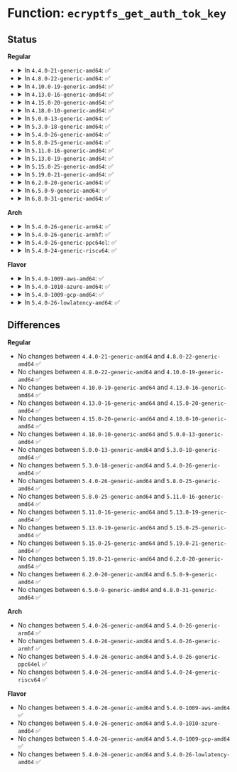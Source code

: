 # Function: <code>ecryptfs_get_auth_tok_key</code>

## Status
<b>Regular</b>
<ul>
<li>
<details>
<summary>In <code>4.4.0-21-generic-amd64</code>: ✅</summary>

```c
u8 * ecryptfs_get_auth_tok_key(struct ecryptfs_auth_tok * auth_tok)
```

```json
{
  "name": "ecryptfs_get_auth_tok_key",
  "collision_type": "Unique Global",
  "inline_type": "No",
  "funcs": [
    {
      "addr": 18446744071582228176,
      "name": "ecryptfs_get_auth_tok_key",
      "external": true,
      "loc": "security/keys/encrypted-keys/ecryptfs_format.c:21",
      "file": "security/keys/encrypted-keys/ecryptfs_format.c",
      "inline": "seen, unknown",
      "caller_inline": [],
      "caller_func": [
        "security/keys/encrypted-keys/encrypted.c:__ekey_init"
      ]
    }
  ],
  "symbols": [
    {
      "addr": 18446744071582228176,
      "name": "ecryptfs_get_auth_tok_key",
      "section": ".text",
      "bind": "STB_GLOBAL",
      "size": 18
    }
  ]
}
```
</details>
</li>
<li>
<details>
<summary>In <code>4.8.0-22-generic-amd64</code>: ✅</summary>

```c
u8 * ecryptfs_get_auth_tok_key(struct ecryptfs_auth_tok * auth_tok)
```

```json
{
  "name": "ecryptfs_get_auth_tok_key",
  "collision_type": "Unique Global",
  "inline_type": "No",
  "funcs": [
    {
      "addr": 18446744071582447056,
      "name": "ecryptfs_get_auth_tok_key",
      "external": true,
      "loc": "security/keys/encrypted-keys/ecryptfs_format.c:21",
      "file": "security/keys/encrypted-keys/ecryptfs_format.c",
      "inline": "seen, unknown",
      "caller_inline": [],
      "caller_func": [
        "security/keys/encrypted-keys/encrypted.c:__ekey_init"
      ]
    }
  ],
  "symbols": [
    {
      "addr": 18446744071582447056,
      "name": "ecryptfs_get_auth_tok_key",
      "section": ".text",
      "bind": "STB_GLOBAL",
      "size": 18
    }
  ]
}
```
</details>
</li>
<li>
<details>
<summary>In <code>4.10.0-19-generic-amd64</code>: ✅</summary>

```c
u8 * ecryptfs_get_auth_tok_key(struct ecryptfs_auth_tok * auth_tok)
```

```json
{
  "name": "ecryptfs_get_auth_tok_key",
  "collision_type": "Unique Global",
  "inline_type": "No",
  "funcs": [
    {
      "addr": 18446744071582539264,
      "name": "ecryptfs_get_auth_tok_key",
      "external": true,
      "loc": "security/keys/encrypted-keys/ecryptfs_format.c:21",
      "file": "security/keys/encrypted-keys/ecryptfs_format.c",
      "inline": "seen, unknown",
      "caller_inline": [],
      "caller_func": [
        "security/keys/encrypted-keys/encrypted.c:__ekey_init"
      ]
    }
  ],
  "symbols": [
    {
      "addr": 18446744071582539264,
      "name": "ecryptfs_get_auth_tok_key",
      "section": ".text",
      "bind": "STB_GLOBAL",
      "size": 18
    }
  ]
}
```
</details>
</li>
<li>
<details>
<summary>In <code>4.13.0-16-generic-amd64</code>: ✅</summary>

```c
u8 * ecryptfs_get_auth_tok_key(struct ecryptfs_auth_tok * auth_tok)
```

```json
{
  "name": "ecryptfs_get_auth_tok_key",
  "collision_type": "Unique Global",
  "inline_type": "No",
  "funcs": [
    {
      "addr": 18446744071582623328,
      "name": "ecryptfs_get_auth_tok_key",
      "external": true,
      "loc": "security/keys/encrypted-keys/ecryptfs_format.c:21",
      "file": "security/keys/encrypted-keys/ecryptfs_format.c",
      "inline": "seen, unknown",
      "caller_inline": [],
      "caller_func": [
        "security/keys/encrypted-keys/encrypted.c:__ekey_init"
      ]
    }
  ],
  "symbols": [
    {
      "addr": 18446744071582623328,
      "name": "ecryptfs_get_auth_tok_key",
      "section": ".text",
      "bind": "STB_GLOBAL",
      "size": 18
    }
  ]
}
```
</details>
</li>
<li>
<details>
<summary>In <code>4.15.0-20-generic-amd64</code>: ✅</summary>

```c
u8 * ecryptfs_get_auth_tok_key(struct ecryptfs_auth_tok * auth_tok)
```

```json
{
  "name": "ecryptfs_get_auth_tok_key",
  "collision_type": "Unique Global",
  "inline_type": "No",
  "funcs": [
    {
      "addr": 18446744071582776560,
      "name": "ecryptfs_get_auth_tok_key",
      "external": true,
      "loc": "security/keys/encrypted-keys/ecryptfs_format.c:21",
      "file": "security/keys/encrypted-keys/ecryptfs_format.c",
      "inline": "seen, unknown",
      "caller_inline": [],
      "caller_func": [
        "security/keys/encrypted-keys/encrypted.c:__ekey_init"
      ]
    }
  ],
  "symbols": [
    {
      "addr": 18446744071582776560,
      "name": "ecryptfs_get_auth_tok_key",
      "section": ".text",
      "bind": "STB_GLOBAL",
      "size": 18
    }
  ]
}
```
</details>
</li>
<li>
<details>
<summary>In <code>4.18.0-10-generic-amd64</code>: ✅</summary>

```c
u8 * ecryptfs_get_auth_tok_key(struct ecryptfs_auth_tok * auth_tok)
```

```json
{
  "name": "ecryptfs_get_auth_tok_key",
  "collision_type": "Unique Global",
  "inline_type": "No",
  "funcs": [
    {
      "addr": 18446744071582977104,
      "name": "ecryptfs_get_auth_tok_key",
      "external": true,
      "loc": "security/keys/encrypted-keys/ecryptfs_format.c:21",
      "file": "security/keys/encrypted-keys/ecryptfs_format.c",
      "inline": "seen, unknown",
      "caller_inline": [],
      "caller_func": [
        "security/keys/encrypted-keys/encrypted.c:__ekey_init"
      ]
    }
  ],
  "symbols": [
    {
      "addr": 18446744071582977104,
      "name": "ecryptfs_get_auth_tok_key",
      "section": ".text",
      "bind": "STB_GLOBAL",
      "size": 18
    }
  ]
}
```
</details>
</li>
<li>
<details>
<summary>In <code>5.0.0-13-generic-amd64</code>: ✅</summary>

```c
u8 * ecryptfs_get_auth_tok_key(struct ecryptfs_auth_tok * auth_tok)
```

```json
{
  "name": "ecryptfs_get_auth_tok_key",
  "collision_type": "Unique Global",
  "inline_type": "No",
  "funcs": [
    {
      "addr": 18446744071583088464,
      "name": "ecryptfs_get_auth_tok_key",
      "external": true,
      "loc": "security/keys/encrypted-keys/ecryptfs_format.c:22",
      "file": "security/keys/encrypted-keys/ecryptfs_format.c",
      "inline": "seen, unknown",
      "caller_inline": [],
      "caller_func": [
        "security/keys/encrypted-keys/encrypted.c:__ekey_init"
      ]
    }
  ],
  "symbols": [
    {
      "addr": 18446744071583088464,
      "name": "ecryptfs_get_auth_tok_key",
      "section": ".text",
      "bind": "STB_GLOBAL",
      "size": 18
    }
  ]
}
```
</details>
</li>
<li>
<details>
<summary>In <code>5.3.0-18-generic-amd64</code>: ✅</summary>

```c
u8 * ecryptfs_get_auth_tok_key(struct ecryptfs_auth_tok * auth_tok)
```

```json
{
  "name": "ecryptfs_get_auth_tok_key",
  "collision_type": "Unique Global",
  "inline_type": "No",
  "funcs": [
    {
      "addr": 18446744071583273168,
      "name": "ecryptfs_get_auth_tok_key",
      "external": true,
      "loc": "security/keys/encrypted-keys/ecryptfs_format.c:19",
      "file": "security/keys/encrypted-keys/ecryptfs_format.c",
      "inline": "seen, unknown",
      "caller_inline": [],
      "caller_func": [
        "security/keys/encrypted-keys/encrypted.c:__ekey_init"
      ]
    }
  ],
  "symbols": [
    {
      "addr": 18446744071583273168,
      "name": "ecryptfs_get_auth_tok_key",
      "section": ".text",
      "bind": "STB_GLOBAL",
      "size": 18
    }
  ]
}
```
</details>
</li>
<li>
<details>
<summary>In <code>5.4.0-26-generic-amd64</code>: ✅</summary>

```c
u8 * ecryptfs_get_auth_tok_key(struct ecryptfs_auth_tok * auth_tok)
```

```json
{
  "name": "ecryptfs_get_auth_tok_key",
  "collision_type": "Unique Global",
  "inline_type": "No",
  "funcs": [
    {
      "addr": 18446744071583379264,
      "name": "ecryptfs_get_auth_tok_key",
      "external": true,
      "loc": "security/keys/encrypted-keys/ecryptfs_format.c:19",
      "file": "security/keys/encrypted-keys/ecryptfs_format.c",
      "inline": "seen, unknown",
      "caller_inline": [],
      "caller_func": [
        "security/keys/encrypted-keys/encrypted.c:__ekey_init"
      ]
    }
  ],
  "symbols": [
    {
      "addr": 18446744071583379264,
      "name": "ecryptfs_get_auth_tok_key",
      "section": ".text",
      "bind": "STB_GLOBAL",
      "size": 18
    }
  ]
}
```
</details>
</li>
<li>
<details>
<summary>In <code>5.8.0-25-generic-amd64</code>: ✅</summary>

```c
u8 * ecryptfs_get_auth_tok_key(struct ecryptfs_auth_tok * auth_tok)
```

```json
{
  "name": "ecryptfs_get_auth_tok_key",
  "collision_type": "Unique Global",
  "inline_type": "No",
  "funcs": [
    {
      "addr": 18446744071583717312,
      "name": "ecryptfs_get_auth_tok_key",
      "external": true,
      "loc": "security/keys/encrypted-keys/ecryptfs_format.c:19",
      "file": "security/keys/encrypted-keys/ecryptfs_format.c",
      "inline": "seen, unknown",
      "caller_inline": [],
      "caller_func": [
        "security/keys/encrypted-keys/encrypted.c:__ekey_init"
      ]
    }
  ],
  "symbols": [
    {
      "addr": 18446744071583717312,
      "name": "ecryptfs_get_auth_tok_key",
      "section": ".text",
      "bind": "STB_GLOBAL",
      "size": 18
    }
  ]
}
```
</details>
</li>
<li>
<details>
<summary>In <code>5.11.0-16-generic-amd64</code>: ✅</summary>

```c
u8 * ecryptfs_get_auth_tok_key(struct ecryptfs_auth_tok * auth_tok)
```

```json
{
  "name": "ecryptfs_get_auth_tok_key",
  "collision_type": "Unique Global",
  "inline_type": "No",
  "funcs": [
    {
      "addr": 18446744071583837488,
      "name": "ecryptfs_get_auth_tok_key",
      "external": true,
      "loc": "security/keys/encrypted-keys/ecryptfs_format.c:19",
      "file": "security/keys/encrypted-keys/ecryptfs_format.c",
      "inline": "seen, unknown",
      "caller_inline": [],
      "caller_func": [
        "security/keys/encrypted-keys/encrypted.c:__ekey_init"
      ]
    }
  ],
  "symbols": [
    {
      "addr": 18446744071583837488,
      "name": "ecryptfs_get_auth_tok_key",
      "section": ".text",
      "bind": "STB_GLOBAL",
      "size": 18
    }
  ]
}
```
</details>
</li>
<li>
<details>
<summary>In <code>5.13.0-19-generic-amd64</code>: ✅</summary>

```c
u8 * ecryptfs_get_auth_tok_key(struct ecryptfs_auth_tok * auth_tok)
```

```json
{
  "name": "ecryptfs_get_auth_tok_key",
  "collision_type": "Unique Global",
  "inline_type": "No",
  "funcs": [
    {
      "addr": 18446744071583863200,
      "name": "ecryptfs_get_auth_tok_key",
      "external": true,
      "loc": "security/keys/encrypted-keys/ecryptfs_format.c:19",
      "file": "security/keys/encrypted-keys/ecryptfs_format.c",
      "inline": "seen, unknown",
      "caller_inline": [],
      "caller_func": [
        "security/keys/encrypted-keys/encrypted.c:__ekey_init"
      ]
    }
  ],
  "symbols": [
    {
      "addr": 18446744071583863200,
      "name": "ecryptfs_get_auth_tok_key",
      "section": ".text",
      "bind": "STB_GLOBAL",
      "size": 18
    }
  ]
}
```
</details>
</li>
<li>
<details>
<summary>In <code>5.15.0-25-generic-amd64</code>: ✅</summary>

```c
u8 * ecryptfs_get_auth_tok_key(struct ecryptfs_auth_tok * auth_tok)
```

```json
{
  "name": "ecryptfs_get_auth_tok_key",
  "collision_type": "Unique Global",
  "inline_type": "No",
  "funcs": [
    {
      "addr": 18446744071584226448,
      "name": "ecryptfs_get_auth_tok_key",
      "external": true,
      "loc": "security/keys/encrypted-keys/ecryptfs_format.c:19",
      "file": "security/keys/encrypted-keys/ecryptfs_format.c",
      "inline": "seen, unknown",
      "caller_inline": [],
      "caller_func": [
        "security/keys/encrypted-keys/encrypted.c:__ekey_init"
      ]
    }
  ],
  "symbols": [
    {
      "addr": 18446744071584226448,
      "name": "ecryptfs_get_auth_tok_key",
      "section": ".text",
      "bind": "STB_GLOBAL",
      "size": 18
    }
  ]
}
```
</details>
</li>
<li>
<details>
<summary>In <code>5.19.0-21-generic-amd64</code>: ✅</summary>

```c
u8 * ecryptfs_get_auth_tok_key(struct ecryptfs_auth_tok * auth_tok)
```

```json
{
  "name": "ecryptfs_get_auth_tok_key",
  "collision_type": "Unique Global",
  "inline_type": "No",
  "funcs": [
    {
      "addr": 18446744071584831200,
      "name": "ecryptfs_get_auth_tok_key",
      "external": true,
      "loc": "security/keys/encrypted-keys/ecryptfs_format.c:19",
      "file": "security/keys/encrypted-keys/ecryptfs_format.c",
      "inline": "seen, unknown",
      "caller_inline": [],
      "caller_func": [
        "security/keys/encrypted-keys/encrypted.c:__ekey_init"
      ]
    }
  ],
  "symbols": [
    {
      "addr": 18446744071584831200,
      "name": "ecryptfs_get_auth_tok_key",
      "section": ".text",
      "bind": "STB_GLOBAL",
      "size": 24
    }
  ]
}
```
</details>
</li>
<li>
<details>
<summary>In <code>6.2.0-20-generic-amd64</code>: ✅</summary>

```c
u8 * ecryptfs_get_auth_tok_key(struct ecryptfs_auth_tok * auth_tok)
```

```json
{
  "name": "ecryptfs_get_auth_tok_key",
  "collision_type": "Unique Global",
  "inline_type": "No",
  "funcs": [
    {
      "addr": 18446744071585531712,
      "name": "ecryptfs_get_auth_tok_key",
      "external": true,
      "loc": "security/keys/encrypted-keys/ecryptfs_format.c:19",
      "file": "security/keys/encrypted-keys/ecryptfs_format.c",
      "inline": "seen, unknown",
      "caller_inline": [],
      "caller_func": [
        "security/keys/encrypted-keys/encrypted.c:__ekey_init"
      ]
    }
  ],
  "symbols": [
    {
      "addr": 18446744071585531712,
      "name": "ecryptfs_get_auth_tok_key",
      "section": ".text",
      "bind": "STB_GLOBAL",
      "size": 24
    }
  ]
}
```
</details>
</li>
<li>
<details>
<summary>In <code>6.5.0-9-generic-amd64</code>: ✅</summary>

```c
u8 * ecryptfs_get_auth_tok_key(struct ecryptfs_auth_tok * auth_tok)
```

```json
{
  "name": "ecryptfs_get_auth_tok_key",
  "collision_type": "Unique Global",
  "inline_type": "No",
  "funcs": [
    {
      "addr": 18446744071585763456,
      "name": "ecryptfs_get_auth_tok_key",
      "external": true,
      "loc": "security/keys/encrypted-keys/ecryptfs_format.c:19",
      "file": "security/keys/encrypted-keys/ecryptfs_format.c",
      "inline": "seen, unknown",
      "caller_inline": [],
      "caller_func": [
        "security/keys/encrypted-keys/encrypted.c:__ekey_init"
      ]
    }
  ],
  "symbols": [
    {
      "addr": 18446744071585763456,
      "name": "ecryptfs_get_auth_tok_key",
      "section": ".text",
      "bind": "STB_GLOBAL",
      "size": 24
    }
  ]
}
```
</details>
</li>
<li>
<details>
<summary>In <code>6.8.0-31-generic-amd64</code>: ✅</summary>

```c
u8 * ecryptfs_get_auth_tok_key(struct ecryptfs_auth_tok * auth_tok)
```

```json
{
  "name": "ecryptfs_get_auth_tok_key",
  "collision_type": "Unique Global",
  "inline_type": "No",
  "funcs": [
    {
      "addr": 18446744071586010928,
      "name": "ecryptfs_get_auth_tok_key",
      "external": true,
      "loc": "security/keys/encrypted-keys/ecryptfs_format.c:19",
      "file": "security/keys/encrypted-keys/ecryptfs_format.c",
      "inline": "seen, unknown",
      "caller_inline": [],
      "caller_func": [
        "security/keys/encrypted-keys/encrypted.c:__ekey_init"
      ]
    }
  ],
  "symbols": [
    {
      "addr": 18446744071586010928,
      "name": "ecryptfs_get_auth_tok_key",
      "section": ".text",
      "bind": "STB_GLOBAL",
      "size": 24
    }
  ]
}
```
</details>
</li>
</ul>
<b>Arch</b>
<ul>
<li>
<details>
<summary>In <code>5.4.0-26-generic-arm64</code>: ✅</summary>

```c
u8 * ecryptfs_get_auth_tok_key(struct ecryptfs_auth_tok * auth_tok)
```

```json
{
  "name": "ecryptfs_get_auth_tok_key",
  "collision_type": "Unique Global",
  "inline_type": "No",
  "funcs": [
    {
      "addr": 18446603336495128024,
      "name": "ecryptfs_get_auth_tok_key",
      "external": true,
      "loc": "security/keys/encrypted-keys/ecryptfs_format.c:19",
      "file": "security/keys/encrypted-keys/ecryptfs_format.c",
      "inline": "seen, unknown",
      "caller_inline": [],
      "caller_func": [
        "security/keys/encrypted-keys/encrypted.c:__ekey_init"
      ]
    }
  ],
  "symbols": [
    {
      "addr": 18446603336495128024,
      "name": "ecryptfs_get_auth_tok_key",
      "section": ".text",
      "bind": "STB_GLOBAL",
      "size": 40
    }
  ]
}
```
</details>
</li>
<li>
<details>
<summary>In <code>5.4.0-26-generic-armhf</code>: ✅</summary>

```c
u8 * ecryptfs_get_auth_tok_key(struct ecryptfs_auth_tok * auth_tok)
```

```json
{
  "name": "ecryptfs_get_auth_tok_key",
  "collision_type": "Unique Global",
  "inline_type": "No",
  "funcs": [
    {
      "addr": 3228515740,
      "name": "ecryptfs_get_auth_tok_key",
      "external": true,
      "loc": "security/keys/encrypted-keys/ecryptfs_format.c:19",
      "file": "security/keys/encrypted-keys/ecryptfs_format.c",
      "inline": "seen, unknown",
      "caller_inline": [],
      "caller_func": [
        "security/keys/encrypted-keys/encrypted.c:__ekey_init"
      ]
    }
  ],
  "symbols": [
    {
      "addr": 3228515740,
      "name": "ecryptfs_get_auth_tok_key",
      "section": ".text",
      "bind": "STB_GLOBAL",
      "size": 28
    }
  ]
}
```
</details>
</li>
<li>
<details>
<summary>In <code>5.4.0-26-generic-ppc64el</code>: ✅</summary>

```c
u8 * ecryptfs_get_auth_tok_key(struct ecryptfs_auth_tok * auth_tok)
```

```json
{
  "name": "ecryptfs_get_auth_tok_key",
  "collision_type": "Unique Global",
  "inline_type": "No",
  "funcs": [
    {
      "addr": 13835058055289036928,
      "name": "ecryptfs_get_auth_tok_key",
      "external": true,
      "loc": "security/keys/encrypted-keys/ecryptfs_format.c:19",
      "file": "security/keys/encrypted-keys/ecryptfs_format.c",
      "inline": "seen, unknown",
      "caller_inline": [],
      "caller_func": [
        "security/keys/encrypted-keys/encrypted.c:__ekey_init"
      ]
    }
  ],
  "symbols": [
    {
      "addr": 13835058055289036928,
      "name": "ecryptfs_get_auth_tok_key",
      "section": ".text",
      "bind": "STB_GLOBAL",
      "size": 16
    }
  ]
}
```
</details>
</li>
<li>
<details>
<summary>In <code>5.4.0-24-generic-riscv64</code>: ✅</summary>

```c
u8 * ecryptfs_get_auth_tok_key(struct ecryptfs_auth_tok * auth_tok)
```

```json
{
  "name": "ecryptfs_get_auth_tok_key",
  "collision_type": "Unique Global",
  "inline_type": "No",
  "funcs": [
    {
      "addr": 18446743936274380314,
      "name": "ecryptfs_get_auth_tok_key",
      "external": true,
      "loc": "security/keys/encrypted-keys/ecryptfs_format.c:19",
      "file": "security/keys/encrypted-keys/ecryptfs_format.c",
      "inline": "seen, unknown",
      "caller_inline": [],
      "caller_func": [
        "security/keys/encrypted-keys/encrypted.c:__ekey_init"
      ]
    }
  ],
  "symbols": [
    {
      "addr": 18446743936274380314,
      "name": "ecryptfs_get_auth_tok_key",
      "section": ".text",
      "bind": "STB_GLOBAL",
      "size": 36
    }
  ]
}
```
</details>
</li>
</ul>
<b>Flavor</b>
<ul>
<li>
<details>
<summary>In <code>5.4.0-1009-aws-amd64</code>: ✅</summary>

```c
u8 * ecryptfs_get_auth_tok_key(struct ecryptfs_auth_tok * auth_tok)
```

```json
{
  "name": "ecryptfs_get_auth_tok_key",
  "collision_type": "Unique Global",
  "inline_type": "No",
  "funcs": [
    {
      "addr": 18446744071583348000,
      "name": "ecryptfs_get_auth_tok_key",
      "external": true,
      "loc": "security/keys/encrypted-keys/ecryptfs_format.c:19",
      "file": "security/keys/encrypted-keys/ecryptfs_format.c",
      "inline": "seen, unknown",
      "caller_inline": [],
      "caller_func": [
        "security/keys/encrypted-keys/encrypted.c:__ekey_init"
      ]
    }
  ],
  "symbols": [
    {
      "addr": 18446744071583348000,
      "name": "ecryptfs_get_auth_tok_key",
      "section": ".text",
      "bind": "STB_GLOBAL",
      "size": 18
    }
  ]
}
```
</details>
</li>
<li>
<details>
<summary>In <code>5.4.0-1010-azure-amd64</code>: ✅</summary>

```c
u8 * ecryptfs_get_auth_tok_key(struct ecryptfs_auth_tok * auth_tok)
```

```json
{
  "name": "ecryptfs_get_auth_tok_key",
  "collision_type": "Unique Global",
  "inline_type": "No",
  "funcs": [
    {
      "addr": 18446744071583285104,
      "name": "ecryptfs_get_auth_tok_key",
      "external": true,
      "loc": "security/keys/encrypted-keys/ecryptfs_format.c:19",
      "file": "security/keys/encrypted-keys/ecryptfs_format.c",
      "inline": "seen, unknown",
      "caller_inline": [],
      "caller_func": [
        "security/keys/encrypted-keys/encrypted.c:__ekey_init"
      ]
    }
  ],
  "symbols": [
    {
      "addr": 18446744071583285104,
      "name": "ecryptfs_get_auth_tok_key",
      "section": ".text",
      "bind": "STB_GLOBAL",
      "size": 18
    }
  ]
}
```
</details>
</li>
<li>
<details>
<summary>In <code>5.4.0-1009-gcp-amd64</code>: ✅</summary>

```c
u8 * ecryptfs_get_auth_tok_key(struct ecryptfs_auth_tok * auth_tok)
```

```json
{
  "name": "ecryptfs_get_auth_tok_key",
  "collision_type": "Unique Global",
  "inline_type": "No",
  "funcs": [
    {
      "addr": 18446744071583331776,
      "name": "ecryptfs_get_auth_tok_key",
      "external": true,
      "loc": "security/keys/encrypted-keys/ecryptfs_format.c:19",
      "file": "security/keys/encrypted-keys/ecryptfs_format.c",
      "inline": "seen, unknown",
      "caller_inline": [],
      "caller_func": [
        "security/keys/encrypted-keys/encrypted.c:__ekey_init"
      ]
    }
  ],
  "symbols": [
    {
      "addr": 18446744071583331776,
      "name": "ecryptfs_get_auth_tok_key",
      "section": ".text",
      "bind": "STB_GLOBAL",
      "size": 18
    }
  ]
}
```
</details>
</li>
<li>
<details>
<summary>In <code>5.4.0-26-lowlatency-amd64</code>: ✅</summary>

```c
u8 * ecryptfs_get_auth_tok_key(struct ecryptfs_auth_tok * auth_tok)
```

```json
{
  "name": "ecryptfs_get_auth_tok_key",
  "collision_type": "Unique Global",
  "inline_type": "No",
  "funcs": [
    {
      "addr": 18446744071583426800,
      "name": "ecryptfs_get_auth_tok_key",
      "external": true,
      "loc": "security/keys/encrypted-keys/ecryptfs_format.c:19",
      "file": "security/keys/encrypted-keys/ecryptfs_format.c",
      "inline": "seen, unknown",
      "caller_inline": [],
      "caller_func": [
        "security/keys/encrypted-keys/encrypted.c:__ekey_init"
      ]
    }
  ],
  "symbols": [
    {
      "addr": 18446744071583426800,
      "name": "ecryptfs_get_auth_tok_key",
      "section": ".text",
      "bind": "STB_GLOBAL",
      "size": 18
    }
  ]
}
```
</details>
</li>
</ul>

## Differences
<b>Regular</b>
<ul>
<li>
No changes between <code>4.4.0-21-generic-amd64</code> and <code>4.8.0-22-generic-amd64</code> ✅
</li>
<li>
No changes between <code>4.8.0-22-generic-amd64</code> and <code>4.10.0-19-generic-amd64</code> ✅
</li>
<li>
No changes between <code>4.10.0-19-generic-amd64</code> and <code>4.13.0-16-generic-amd64</code> ✅
</li>
<li>
No changes between <code>4.13.0-16-generic-amd64</code> and <code>4.15.0-20-generic-amd64</code> ✅
</li>
<li>
No changes between <code>4.15.0-20-generic-amd64</code> and <code>4.18.0-10-generic-amd64</code> ✅
</li>
<li>
No changes between <code>4.18.0-10-generic-amd64</code> and <code>5.0.0-13-generic-amd64</code> ✅
</li>
<li>
No changes between <code>5.0.0-13-generic-amd64</code> and <code>5.3.0-18-generic-amd64</code> ✅
</li>
<li>
No changes between <code>5.3.0-18-generic-amd64</code> and <code>5.4.0-26-generic-amd64</code> ✅
</li>
<li>
No changes between <code>5.4.0-26-generic-amd64</code> and <code>5.8.0-25-generic-amd64</code> ✅
</li>
<li>
No changes between <code>5.8.0-25-generic-amd64</code> and <code>5.11.0-16-generic-amd64</code> ✅
</li>
<li>
No changes between <code>5.11.0-16-generic-amd64</code> and <code>5.13.0-19-generic-amd64</code> ✅
</li>
<li>
No changes between <code>5.13.0-19-generic-amd64</code> and <code>5.15.0-25-generic-amd64</code> ✅
</li>
<li>
No changes between <code>5.15.0-25-generic-amd64</code> and <code>5.19.0-21-generic-amd64</code> ✅
</li>
<li>
No changes between <code>5.19.0-21-generic-amd64</code> and <code>6.2.0-20-generic-amd64</code> ✅
</li>
<li>
No changes between <code>6.2.0-20-generic-amd64</code> and <code>6.5.0-9-generic-amd64</code> ✅
</li>
<li>
No changes between <code>6.5.0-9-generic-amd64</code> and <code>6.8.0-31-generic-amd64</code> ✅
</li>
</ul>
<b>Arch</b>
<ul>
<li>
No changes between <code>5.4.0-26-generic-amd64</code> and <code>5.4.0-26-generic-arm64</code> ✅
</li>
<li>
No changes between <code>5.4.0-26-generic-amd64</code> and <code>5.4.0-26-generic-armhf</code> ✅
</li>
<li>
No changes between <code>5.4.0-26-generic-amd64</code> and <code>5.4.0-26-generic-ppc64el</code> ✅
</li>
<li>
No changes between <code>5.4.0-26-generic-amd64</code> and <code>5.4.0-24-generic-riscv64</code> ✅
</li>
</ul>
<b>Flavor</b>
<ul>
<li>
No changes between <code>5.4.0-26-generic-amd64</code> and <code>5.4.0-1009-aws-amd64</code> ✅
</li>
<li>
No changes between <code>5.4.0-26-generic-amd64</code> and <code>5.4.0-1010-azure-amd64</code> ✅
</li>
<li>
No changes between <code>5.4.0-26-generic-amd64</code> and <code>5.4.0-1009-gcp-amd64</code> ✅
</li>
<li>
No changes between <code>5.4.0-26-generic-amd64</code> and <code>5.4.0-26-lowlatency-amd64</code> ✅
</li>
</ul>
